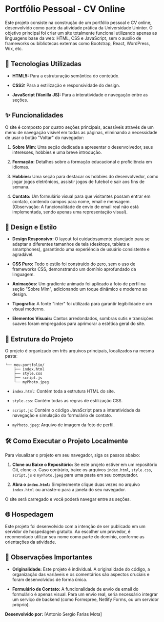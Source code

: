 # Portfólio Pessoal - CV Online

Este projeto consiste na construção de um portfólio pessoal e CV online, desenvolvido como parte da atividade prática da Universidade Uninter. O objetivo principal foi criar um site totalmente funcional utilizando apenas as linguagens base da web: HTML, CSS e JavaScript, sem o auxílio de frameworks ou bibliotecas externas como Bootstrap, React, WordPress, Wix, etc.

## 🚀 Tecnologias Utilizadas

* **HTML5:** Para a estruturação semântica do conteúdo.

* **CSS3:** Para a estilização e responsividade do design.

* **JavaScript (Vanilla JS):** Para a interatividade e navegação entre as seções.

## ✨ Funcionalidades

O site é composto por quatro seções principais, acessíveis através de um menu de navegação visível em todas as páginas, eliminando a necessidade de usar o botão "Voltar" do navegador:

1. **Sobre Mim:** Uma seção dedicada a apresentar o desenvolvedor, seus interesses, hobbies e uma breve introdução.

2. **Formação:** Detalhes sobre a formação educacional e proficiência em idiomas.

3. **Hobbies:** Uma seção para destacar os hobbies do desenvolvedor, como jogar jogos eletrônicos, assistir jogos de futebol e sair aos fins de semana.

4. **Contato:** Um formulário visual para que visitantes possam entrar em contato, contendo campos para nome, email e mensagem. (Observação: A funcionalidade de envio de email real não está implementada, sendo apenas uma representação visual).

## 🎨 Design e Estilo

* **Design Responsivo:** O layout foi cuidadosamente planejado para se adaptar a diferentes tamanhos de tela (desktops, tablets e smartphones), garantindo uma experiência de usuário consistente e agradável.

* **CSS Puro:** Todo o estilo foi construído do zero, sem o uso de frameworks CSS, demonstrando um domínio aprofundado da linguagem.

* **Animações:** Um gradiente animado foi aplicado à foto de perfil na seção "Sobre Mim", adicionando um toque dinâmico e moderno ao design.

* **Tipografia:** A fonte "Inter" foi utilizada para garantir legibilidade e um visual moderno.

* **Elementos Visuais:** Cantos arredondados, sombras sutis e transições suaves foram empregados para aprimorar a estética geral do site.

## 📁 Estrutura do Projeto

O projeto é organizado em três arquivos principais, localizados na mesma pasta:

```.
└── meu-portfolio/
    ├── index.html
    ├── style.css
    ├── script.js
    └── myPhoto.jpeg
```


* `index.html`: Contém toda a estrutura HTML do site.

* `style.css`: Contém todas as regras de estilização CSS.

* `script.js`: Contém o código JavaScript para a interatividade da navegação e simulação do formulário de contato.

* `myPhoto.jpeg`: Arquivo de imagem da foto de perfil.

## 🛠️ Como Executar o Projeto Localmente

Para visualizar o projeto em seu navegador, siga os passos abaixo:

1. **Clone ou Baixe o Repositório:** Se este projeto estiver em um repositório Git, clone-o. Caso contrário, baixe os arquivos `index.html`, `style.css`, `script.js` e `myPhoto.jpeg` para uma pasta em seu computador.

2. **Abra o `index.html`:** Simplesmente clique duas vezes no arquivo `index.html` ou arraste-o para a janela do seu navegador.

O site será carregado e você poderá navegar entre as seções.

## 🌐 Hospedagem

Este projeto foi desenvolvido com a intenção de ser publicado em um servidor de hospedagem gratuito. Ao escolher um provedor, é recomendado utilizar seu nome como parte do domínio, conforme as orientações da atividade.

## 📝 Observações Importantes

* **Originalidade:** Este projeto é individual. A originalidade do código, a organização das variáveis e os comentários são aspectos cruciais e foram desenvolvidos de forma única.

* **Formulário de Contato:** A funcionalidade de envio de email do formulário é apenas visual. Para um envio real, seria necessário integrar um serviço de backend (como Formspree, Netlify Forms, ou um servidor próprio).

**Desenvolvido por:** \[Antonio Sergio Farias Mota\]
